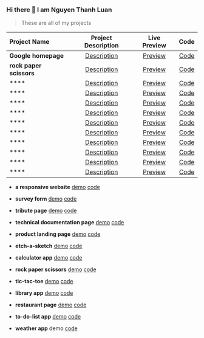 ### Hi there 👋 I am Nguyen Thanh Luan

> These are all of my projects

| Project Name | Project Description | Live Preview | Code |
|:---|:---:|:---:|:---:|
| **Google homepage** | [Description](https://www.theodinproject.com/paths/foundations/courses/foundations/lessons/html-css) |[Preview](https://thanh-luan-nguyen.github.io/google-homepage) | [Code](https://github.com/thanh-luan-nguyen/google-homepage)|
| **rock paper scissors** | [Description](https://www.theodinproject.com/paths/foundations/courses/foundations/lessons/rock-paper-scissors) | [Preview](https://thanh-luan-nguyen.github.io/rock-paper-scissors) | [Code](https://github.com/thanh-luan-nguyen/rock-paper-scissors) |
| **** | [Description]() | [Preview](https://thanh-luan-nguyen.github.io/*) | [Code](https://github.com/thanh-luan-nguyen/*) |
| **** | [Description]() | [Preview](https://thanh-luan-nguyen.github.io/*) | [Code](https://github.com/thanh-luan-nguyen/*) |
| **** | [Description]() | [Preview](https://thanh-luan-nguyen.github.io/*) | [Code](https://github.com/thanh-luan-nguyen/*) |
| **** | [Description]() | [Preview](https://thanh-luan-nguyen.github.io/*) | [Code](https://github.com/thanh-luan-nguyen/*) |
| **** | [Description]() | [Preview](https://thanh-luan-nguyen.github.io/*) | [Code](https://github.com/thanh-luan-nguyen/*) |
| **** | [Description]() | [Preview](https://thanh-luan-nguyen.github.io/*) | [Code](https://github.com/thanh-luan-nguyen/*) |
| **** | [Description]() | [Preview](https://thanh-luan-nguyen.github.io/*) | [Code](https://github.com/thanh-luan-nguyen/*) |
| **** | [Description]() | [Preview](https://thanh-luan-nguyen.github.io/*) | [Code](https://github.com/thanh-luan-nguyen/*) |
| **** | [Description]() | [Preview](https://thanh-luan-nguyen.github.io/*) | [Code](https://github.com/thanh-luan-nguyen/*) |
| **** | [Description]() | [Preview](https://thanh-luan-nguyen.github.io/*) | [Code](https://github.com/thanh-luan-nguyen/*) |

- **a responsive website** [demo](https://nguyen-thanh-luan-github.github.io/a-responsive-website-github.io/) [code](https://github.com/NGUYEN-THANH-LUAN-github/a-responsive-website-github.io)

- **survey form** [demo](https://nguyen-thanh-luan-github.github.io/survey-form.github.io/) [code](https://github.com/NGUYEN-THANH-LUAN-github/survey-form.github.io)

- **tribute page** [demo](https://nguyen-thanh-luan-github.github.io/tribute-page.github.io/) [code](https://github.com/NGUYEN-THANH-LUAN-github/tribute-page.github.io)

- **technical documentation page** [demo](https://nguyen-thanh-luan-github.github.io/technical-documentation-page.github.io/) [code](https://github.com/NGUYEN-THANH-LUAN-github/technical-documentation-page.github.io)

- **product landing page** [demo](https://nguyen-thanh-luan-github.github.io/product-landing-page.github.io/) [code](https://github.com/NGUYEN-THANH-LUAN-github/product-landing-page.github.io)

- **etch-a-sketch** [demo](https://nguyen-thanh-luan-github.github.io/etch-a-sketch.github.io/) [code](https://github.com/NGUYEN-THANH-LUAN-github/etch-a-sketch.github.io)

- **calculator app** [demo](https://nguyen-thanh-luan-github.github.io/calculator-app.github.io/) [code](https://github.com/NGUYEN-THANH-LUAN-github/calculator-app.github.io)

- **rock paper scissors** [demo](https://nguyen-thanh-luan-github.github.io/rock-paper-scissors.github.io/) [code](https://github.com/NGUYEN-THANH-LUAN-github/rock-paper-scissors.github.io)

- **tic-tac-toe** [demo](https://nguyen-thanh-luan-github.github.io/tic-tac-toe.github.io/) [code](https://github.com/NGUYEN-THANH-LUAN-github/tic-tac-toe.github.io)

- **library app** [demo](https://nguyen-thanh-luan-github.github.io/library.github.io/) [code](https://github.com/NGUYEN-THANH-LUAN-github/library.github.io)

- **restaurant page** [demo](https://nguyen-thanh-luan-github.github.io/restaurant-page.github.io/) [code](https://github.com/NGUYEN-THANH-LUAN-github/restaurant-page.github.io)

- **to-do-list app** [demo](https://nguyen-thanh-luan-github.github.io/to-do-list.github.io/) [code](https://github.com/NGUYEN-THANH-LUAN-github/to-do-list.github.io)

- **weather app** demo [code](https://github.com/NGUYEN-THANH-LUAN-github/weather-app.github.io)

<!--
**thanh-luan-nguyen/thanh-luan-nguyen** is a ✨ _special_ ✨ repository because its `README.md` (this file) appears on your GitHub profile.

Here are some ideas to get you started:

- 🔭 I’m currently working on ...
- 🌱 I’m currently learning ...
- 👯 I’m looking to collaborate on ...
- 🤔 I’m looking for help with ...
- 💬 Ask me about ...
- 📫 How to reach me: ...
- 😄 Pronouns: ...
- ⚡ Fun fact: ...
-->
